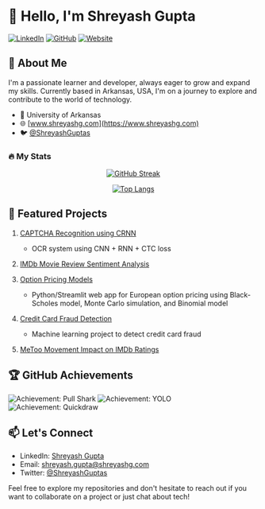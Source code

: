 # 👋 Hello, I'm Shreyash Gupta

[![LinkedIn](https://img.shields.io/badge/LinkedIn-Connect-blue)](https://www.linkedin.com/in/shreyashgupta5/)
[![GitHub](https://img.shields.io/badge/GitHub-Follow-181717?logo=github&style=flat-square)](https://github.com/shreyashguptas)
[![Website](https://img.shields.io/badge/Website-Visit-brightgreen)](https://www.shreyashg.com)

## 🌱 About Me

I'm a passionate learner and developer, always eager to grow and expand my skills. Currently based in Arkansas, USA, I'm on a journey to explore and contribute to the world of technology.

- 🏫 University of Arkansas
- 🌐 [www.shreyashg.com](https://www.shreyashg.com)
- 🐦 [@ShreyashGuptas](https://twitter.com/ShreyashGuptas)


### 🔥 My Stats

<div align="center">

[![GitHub Streak](https://github-readme-streak-stats-five-sepia.vercel.app?user=shreyashguptas)](https://git.io/streak-stats)
  
[![Top Langs](https://github-readme-stats.vercel.app/api/top-langs/?username=shreyashguptas&layout=compact&theme=vision-friendly-dark)](https://github.com/anuraghazra/github-readme-stats)

</div>

## 🚀 Featured Projects

1. [CAPTCHA Recognition using CRNN](https://github.com/shreyashguptas/CAPTCHA-Recognition-using-CRNN)
   - OCR system using CNN + RNN + CTC loss

2. [IMDb Movie Review Sentiment Analysis](https://github.com/shreyashguptas/IMDb_movie_review_sentiment_analysis)

3. [Option Pricing Models](https://github.com/shreyashguptas/option-pricing-models)
   - Python/Streamlit web app for European option pricing using Black-Scholes model, Monte Carlo simulation, and Binomial model

4. [Credit Card Fraud Detection](https://github.com/shreyashguptas/Credit-Card-Fraud-Detection-using-Machine-Learning)
   - Machine learning project to detect credit card fraud

5. [MeToo Movement Impact on IMDb Ratings](https://github.com/shreyashguptas/MeToo-Movement-Impact-on-IMDb-ratings)

## 🏆 GitHub Achievements

![Achievement: Pull Shark](https://github.githubassets.com/images/modules/profile/achievements/pull-shark-default.png)
![Achievement: YOLO](https://github.githubassets.com/images/modules/profile/achievements/yolo-default.png)
![Achievement: Quickdraw](https://github.githubassets.com/images/modules/profile/achievements/quickdraw-default.png)

## 📫 Let's Connect

- LinkedIn: [Shreyash Gupta](https://www.linkedin.com/in/shreyashgupta5/)
- Email: [shreyash.gupta@shreyashg.com](mailto:shreyash.gupta@shreyashg.com)
- Twitter: [@ShreyashGuptas](https://twitter.com/ShreyashGuptas)

Feel free to explore my repositories and don't hesitate to reach out if you want to collaborate on a project or just chat about tech!